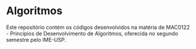 # Algoritmos
Este repositório contém os códigos desenvolvidos na matéria de MAC0122 - Princípios de Desenvolvimento de Algoritmos, oferecida no segundo semestre pelo IME-USP.
